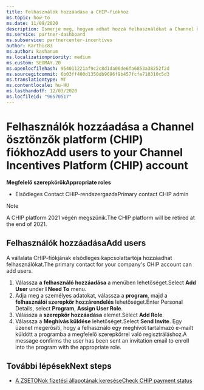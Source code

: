 ```yaml
---
title: Felhasználók hozzáadása a CHIP-fiókhoz
ms.topic: how-to
ms.date: 11/09/2020
description: Ismerje meg, hogyan adhat hozzá felhasználókat a Channel ösztönzők plaform (CHIP) fiókhoz. Vegye figyelembe, hogy a CHIP platform 2021 végén megszűnik.
ms.service: partner-dashboard
ms.subservice: partnercenter-incentives
author: Karthic83
ms.author: kashanum
ms.localizationpriority: medium
ms.custom: SEOMAY.20
ms.openlocfilehash: 954011221af9c2c8d1da06de6fa6853a38252f2d
ms.sourcegitcommit: 6b03ff400d1350db9696f9b457fcfe710310c5d3
ms.translationtype: MT
ms.contentlocale: hu-HU
ms.lasthandoff: 12/03/2020
ms.locfileid: "96570517"
---
```

# <a name="add-users-to-your-channel-incentives-platform-chip-account"></a><span data-ttu-id="9586a-104">Felhasználók hozzáadása a Channel ösztönzők platform (CHIP) fiókhoz</span><span class="sxs-lookup"><span data-stu-id="9586a-104">Add users to your Channel Incentives Platform (CHIP) account</span></span>

<span data-ttu-id="9586a-105">**Megfelelő szerepkörök**</span><span class="sxs-lookup"><span data-stu-id="9586a-105">**Appropriate roles**</span></span>

- <span data-ttu-id="9586a-106">Elsődleges Contact CHIP-rendszergazda</span><span class="sxs-lookup"><span data-stu-id="9586a-106">Primary contact CHIP admin</span></span>
 
>[!NOTE]
><span data-ttu-id="9586a-107">A CHIP platform 2021 végén megszűnik.</span><span class="sxs-lookup"><span data-stu-id="9586a-107">The CHIP platform will be retired at the end of 2021.</span></span>

## <a name="add-users"></a><span data-ttu-id="9586a-108">Felhasználók hozzáadása</span><span class="sxs-lookup"><span data-stu-id="9586a-108">Add users</span></span>

<span data-ttu-id="9586a-109">A vállalata CHIP-fiókjának elsődleges kapcsolattartója hozzáadhat felhasználókat.</span><span class="sxs-lookup"><span data-stu-id="9586a-109">The primary contact for your company's CHIP account can add users.</span></span>

1. <span data-ttu-id="9586a-110">Válassza **a** **felhasználó hozzáadása** a menüben lehetőséget.</span><span class="sxs-lookup"><span data-stu-id="9586a-110">Select **Add User** under **I Need To** menu.</span></span>
2. <span data-ttu-id="9586a-111">Adja meg a személyes adatokat, válassza a **program**, majd a **felhasználói szerepkör hozzárendelés** lehetőséget.</span><span class="sxs-lookup"><span data-stu-id="9586a-111">Enter Personal Details, select **Program**, **Assign User Role**.</span></span>
3. <span data-ttu-id="9586a-112">Válassza a **szerepkör hozzáadása** elemet.</span><span class="sxs-lookup"><span data-stu-id="9586a-112">Select **Add Role**.</span></span>
4. <span data-ttu-id="9586a-113">Válassza a **Meghívás küldése** lehetőséget.</span><span class="sxs-lookup"><span data-stu-id="9586a-113">Select **Send Invite**.</span></span>
<span data-ttu-id="9586a-114">Egy üzenet megerősíti, hogy a felhasználó egy meghívót tartalmazó e-mailt küldött a programba a megfelelő szerepkörrel való regisztráláshoz.</span><span class="sxs-lookup"><span data-stu-id="9586a-114">A message confirms the user has been sent an invitation email to enroll into the program with the appropriate role.</span></span>

## <a name="next-steps"></a><span data-ttu-id="9586a-115">További lépések</span><span class="sxs-lookup"><span data-stu-id="9586a-115">Next steps</span></span>

- [<span data-ttu-id="9586a-116">A ZSETONok fizetési állapotának keresése</span><span class="sxs-lookup"><span data-stu-id="9586a-116">Check CHIP payment status</span></span>](chip-payment-status.md)